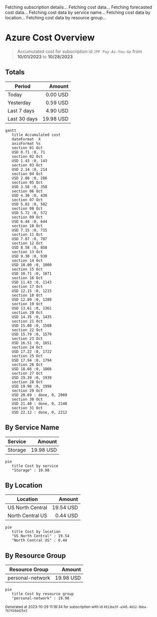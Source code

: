 Fetching subscription details...
Fetching cost data...
Fetching forecasted cost data...
Fetching cost data by service name...
Fetching cost data by location...
Fetching cost data by resource group...
# Azure Cost Overview

> Accumulated cost for subscription id `JPF Pay-As-You-Go` from **10/01/2023** to **10/28/2023**

## Totals

|Period|Amount|
|---|---:|
|Today|0.00 USD|
|Yesterday|0.59 USD|
|Last 7 days|4.90 USD|
|Last 30 days|19.98 USD|

```mermaid
gantt
   title Accumulated cost
   dateFormat  X
   axisFormat %s
   section 01 Oct
   USD 0.71 :0, 71
   section 02 Oct
   USD 1.43 :0, 143
   section 03 Oct
   USD 2.14 :0, 214
   section 04 Oct
   USD 2.86 :0, 286
   section 05 Oct
   USD 3.58 :0, 358
   section 06 Oct
   USD 4.30 :0, 430
   section 07 Oct
   USD 5.02 :0, 502
   section 08 Oct
   USD 5.72 :0, 572
   section 09 Oct
   USD 6.44 :0, 644
   section 10 Oct
   USD 7.15 :0, 715
   section 11 Oct
   USD 7.87 :0, 787
   section 12 Oct
   USD 8.58 :0, 858
   section 13 Oct
   USD 9.30 :0, 930
   section 14 Oct
   USD 10.00 :0, 1000
   section 15 Oct
   USD 10.71 :0, 1071
   section 16 Oct
   USD 11.43 :0, 1143
   section 17 Oct
   USD 12.15 :0, 1215
   section 18 Oct
   USD 12.89 :0, 1289
   section 19 Oct
   USD 13.61 :0, 1361
   section 20 Oct
   USD 14.35 :0, 1435
   section 21 Oct
   USD 15.08 :0, 1508
   section 22 Oct
   USD 15.79 :0, 1579
   section 23 Oct
   USD 16.51 :0, 1651
   section 24 Oct
   USD 17.22 :0, 1722
   section 25 Oct
   USD 17.94 :0, 1794
   section 26 Oct
   USD 18.66 :0, 1866
   section 27 Oct
   USD 19.39 :0, 1939
   section 28 Oct
   USD 19.98 :0, 1998
   section 29 Oct
   USD 20.69 : done, 0, 2069
   section 30 Oct
   USD 21.40 : done, 0, 2140
   section 31 Oct
   USD 22.12 : done, 0, 2212
```

## By Service Name

|Service|Amount|
|---|---:|
|Storage|19.98 USD|

```mermaid
pie
   title Cost by service
   "Storage" : 19.98
```

## By Location

|Location|Amount|
|---|---:|
|US North Central|19.54 USD|
|North Central US|0.44 USD|

```mermaid
pie
   title Cost by location
   "US North Central" : 19.54
   "North Central US" : 0.44
```

## By Resource Group

|Resource Group|Amount|
|---|---:|
|personal-network|19.98 USD|

```mermaid
pie
   title Cost by resource group
   "personal-network" : 19.98
```

<sup>Generated at 2023-10-29 11:18:34 for subscription with id `4913be3f-a345-4652-9bba-767418dd25e3`</sup>
